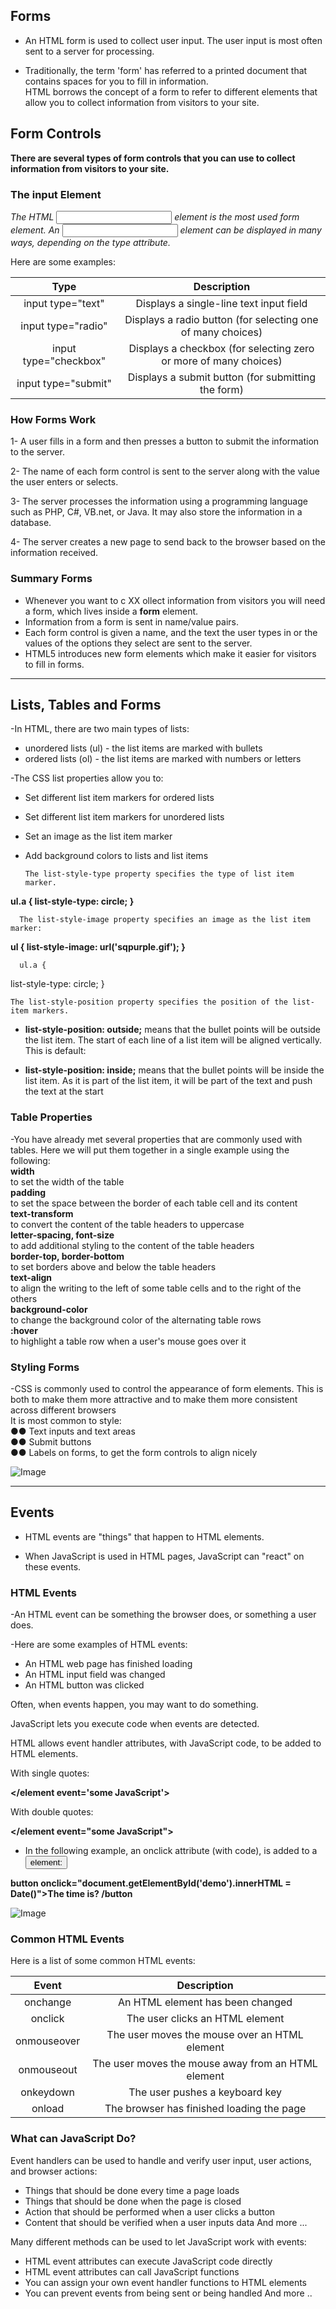## Forms 

- An HTML form is used to collect user input. The user input is most often sent to a server for processing.

- Traditionally, the term 'form' has referred
to a printed document that contains
spaces for you to fill in information.  
HTML borrows the concept of a form to refer to different
elements that allow you to collect information from visitors to
your site.

## Form Controls

**There are several types of form controls that
you can use to collect information from visitors
to your site.**

### The input Element

*The HTML <input> element is the most used form element.
An <input> element can be displayed in many ways, depending on the type attribute.*

Here are some examples:

| Type | Description |
| :---: | :---: | 
| input type="text" |Displays a single-line text input field | 
| input type="radio" | Displays a radio button (for selecting one of many choices) |
| input type="checkbox" | Displays a checkbox (for selecting zero or more of many choices) | 
| input type="submit" | Displays a submit button (for submitting the form) | 

### How Forms Work

1-  A user fills in a form and then presses a button
to submit the information to the server.

2- The name of each form
control is sent to the
server along with the
value the user enters or
selects.

3- The server processes
the information using a
programming language
such as PHP, C#, VB.net,
or Java. It may also store
the information in a
database.

4- The server creates a new
page to send back to the
browser based on the
information received.

### Summary Forms
- Whenever you want to c XX ollect information from
visitors you will need a form, which lives inside a
**form** element.
- Information from a form is sent in name/value pairs.
- Each form control is given a name, and the text the
user types in or the values of the options they select
are sent to the server.
- HTML5 introduces new form elements which make it
easier for visitors to fill in forms.
 -------------

 ## Lists, Tables and Forms

-In HTML, there are two main types of lists:

- unordered lists (ul) - the list items are marked with bullets
- ordered lists (ol) - the list items are marked with numbers or letters  

-The CSS list properties allow you to:

- Set different list item markers for ordered lists
- Set different list item markers for unordered lists
- Set an image as the list item marker
- Add background colors to lists and list items

      The list-style-type property specifies the type of list item marker.
**ul.a {
  list-style-type: circle;
}**      
      
      The list-style-image property specifies an image as the list item marker:

 **ul {
  list-style-image: url('sqpurple.gif');
}**
  
      ul.a {
  list-style-type: circle;
}

    The list-style-position property specifies the position of the list-item markers.

- **list-style-position: outside;** means that the bullet points will be outside the list item. The start of each line of a list item will be aligned vertically. This is default:
  
- **list-style-position: inside;** means that the bullet points will be inside the list item. As it is part of the list item, it will be part of the text and push the text at the start

### Table Properties
-You have already met several
properties that are commonly
used with tables. Here we will
put them together in a single
example using the following:  
**width**    
to set the width of the
table  
**padding**  
 to set the space
between the border of each table
cell and its content  
**text-transform**  
 to convert the
content of the table headers to
uppercase  
**letter-spacing, font-size**  
to add additional styling to the
content of the table headers  
**border-top, border-bottom**  
to set borders above and below
the table headers  
**text-align**  
 to align the writing
to the left of some table cells and
to the right of the others  
**background-color**   
to change
the background color of the
alternating table rows  
**:hover**  
to highlight a table row
when a user's mouse goes over it

### Styling Forms

-CSS is commonly used to
control the appearance of form
elements. This is both to make
them more attractive and to
make them more consistent
across different browsers  
It is most common to style:  
●● Text inputs and text areas  
●● Submit buttons  
●● Labels on forms, to get the
form controls to align nicely  

![Image](https://i.stack.imgur.com/5MatP.png)

--------------

## Events

- HTML events are "things" that happen to HTML elements.

- When JavaScript is used in HTML pages, JavaScript can "react" on these events.

### HTML Events
-An HTML event can be something the browser does, or something a user does.

-Here are some examples of HTML events:

- An HTML web page has finished loading
- An HTML input field was changed
- An HTML button was clicked

Often, when events happen, you may want to do something.

JavaScript lets you execute code when events are detected.

HTML allows event handler attributes, with JavaScript code, to be added to HTML elements.

With single quotes:

**</element event='some JavaScript'>**

With double quotes:

**</element event="some JavaScript">**

- In the following example, an onclick attribute (with code), is added to a <button> element:

**button onclick="document.getElementById('demo').innerHTML = Date()">The time is? /button**

![Image](https://data-flair.training/blogs/wp-content/uploads/sites/2/2019/07/Ways-of-Using-JavaScript-Events.png)

### Common HTML Events
Here is a list of some common HTML events:

| Event | Description |
| :---: | :---: | 
| onchange |An HTML element has been changed | 
| onclick | The user clicks an HTML element |
| onmouseover | The user moves the mouse over an HTML element | 
| onmouseout | The user moves the mouse away from an HTML element|
| onkeydown | The user pushes a keyboard key | 
| onload | The browser has finished loading the page|


### What can JavaScript Do?
Event handlers can be used to handle and verify user input, user actions, and browser actions:

- Things that should be done every time a page loads
- Things that should be done when the page is closed
- Action that should be performed when a user clicks a button
- Content that should be verified when a user inputs data
And more ...  

Many different methods can be used to let JavaScript work with events:

- HTML event attributes can execute JavaScript code directly
- HTML event attributes can call JavaScript functions
- You can assign your own event handler functions to HTML elements
- You can prevent events from being sent or being handled
And more ..